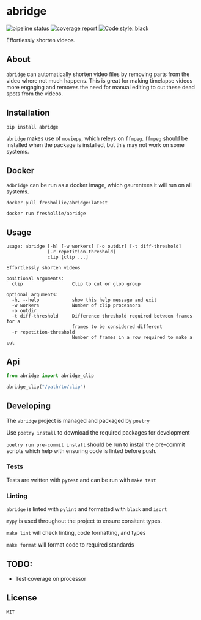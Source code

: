 # abridge

[![pipeline status](https://gitlab.com/freshollie/abridge/badges/master/pipeline.svg)](https://gitlab.com/freshollie/abridge/commits/master)
[![coverage report](https://gitlab.com/freshollie/abridge/badges/master/coverage.svg)](http://freshollie.gitlab.io/abridge)
[![Code style: black](https://img.shields.io/badge/code%20style-black-000000.svg)](https://github.com/python/black)

Effortlessly shorten videos.

## About

`abridge` can automatically shorten video files by removing parts from the video
where not much happens. This is great for making timelapse videos more engaging
and removes the need for manual editing to cut these dead spots from the videos.

## Installation

`pip install abridge`

`abridge` makes use of `moviepy`, which releys on `ffmpeg`. `ffmpeg` should be installed
when the package is installed, but this may not work on some systems.

## Docker

`adbridge` can be run as a docker image, which gaurentees it will run
on all systems.

`docker pull freshollie/abridge:latest`

`docker run freshollie/abridge`

## Usage

```
usage: abridge [-h] [-w workers] [-o outdir] [-t diff-threshold]
               [-r repetition-threshold]
               clip [clip ...]

Effortlessly shorten videos

positional arguments:
  clip                  Clip to cut or glob group

optional arguments:
  -h, --help            show this help message and exit
  -w workers            Number of clip processors
  -o outdir
  -t diff-threshold     Difference threshold required between frames for a
                        frames to be considered different
  -r repetition-threshold
                        Number of frames in a row required to make a cut
```

## Api

```python
from abridge import abridge_clip

abridge_clip("/path/to/clip")
```

## Developing

The `abridge` project is managed and packaged by `poetry`

Use `poetry install` to download the required packages for development

`poetry run pre-commit install` should be run to install the pre-commit
scripts which help with ensuring code is linted before push.

### Tests

Tests are written with `pytest` and can be run with `make test`

### Linting

`abridge` is linted with `pylint` and formatted with `black` and `isort`

`mypy` is used throughout the project to ensure consitent types.

`make lint` will check linting, code formatting, and types

`make format` will format code to required standards

## TODO:

- Test coverage on processor

## License

`MIT`
